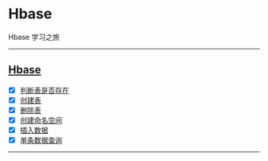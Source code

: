 # Hbase

Hbase 学习之旅

-----------------------------


## [Hbase](src/main/java/com/cpucode/hbase)

- [x] [判断表是否存在](src/main/java/com/cpucode/hbase/ddl/exist/IsTableExist.java)
- [x] [创建表](src/main/java/com/cpucode/hbase/ddl/create/table/CreateTable.java)
- [x] [删除表](src/main/java/com/cpucode/hbase/ddl/drop/table/DropTable.java)
- [x] [创建命名空间](src/main/java/com/cpucode/hbase/ddl/create/nameSpace/CreateNameSpace.java)
- [x] [插入数据](src/main/java/com/cpucode/hbase/dml/put/data/PutData.java)
- [x] [单条数据查询](src/main/java/com/cpucode/hbase/dml/get/data/GetData.java)

-------------------------





